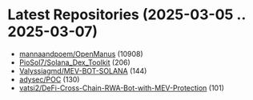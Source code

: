 # Latest Repositories (2025-03-05 .. 2025-03-07)

- [mannaandpoem/OpenManus](https://github.com/mannaandpoem/OpenManus) (10908)
- [PioSol7/Solana_Dex_Toolkit](https://github.com/PioSol7/Solana_Dex_Toolkit) (206)
- [Valyssiagmd/MEV-BOT-SOLANA](https://github.com/Valyssiagmd/MEV-BOT-SOLANA) (144)
- [adysec/POC](https://github.com/adysec/POC) (130)
- [vatsi2/DeFi-Cross-Chain-RWA-Bot-with-MEV-Protection](https://github.com/vatsi2/DeFi-Cross-Chain-RWA-Bot-with-MEV-Protection) (101)
